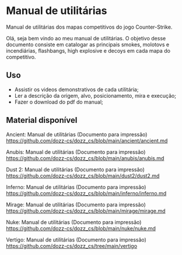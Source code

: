# Manual de utilitárias

Manual de utilitárias dos mapas competitivos do jogo Counter-Strike.


Olá, seja bem vindo ao meu manual de utilitárias. O objetivo desse documento consiste em catalogar as principais smokes, molotovs e incendiárias, flashbangs, high explosive e decoys em cada mapa do competitivo.

## Uso

- Assistir os videos demonstrativos de cada utilitária;
- Ler a descrição da origem, alvo, posicionamento, mira e execução;
- Fazer o download do pdf do manual;

## Material disponível

Ancient: Manual de utilitárias (Documento para impressão)  
https://github.com/dozz-cs/dozz_cs/blob/main/ancient/ancient.md

Anubis: Manual de utilitárias (Documento para impressão)   
https://github.com/dozz-cs/dozz_cs/blob/main/anubis/anubis.md   

Dust 2: Manual de utilitárias (Documento para impressão)  
https://github.com/dozz-cs/dozz_cs/blob/main/dust2/dust2.md   

Inferno: Manual de utilitárias (Documento para impressão)   
https://github.com/dozz-cs/dozz_cs/blob/main/inferno/inferno.md   

Mirage: Manual de utilitárias (Documento para impressão)   
https://github.com/dozz-cs/dozz_cs/blob/main/mirage/mirage.md   

Nuke: Manual de utilitárias (Documento para impressão)  
https://github.com/dozz-cs/dozz_cs/blob/main/nuke/nuke.md   

Vertigo: Manual de utilitárias (Documento para impressão)    
https://github.com/dozz-cs/dozz_cs/tree/main/vertigo   